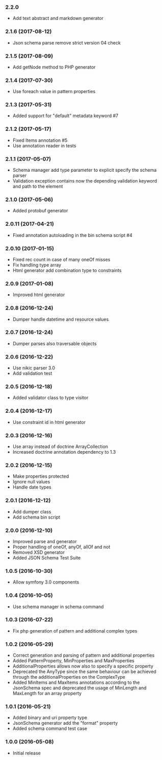 
### 2.2.0

* Add text abstract and markdown generator

### 2.1.6 (2017-08-12)

* Json schema parse remove strict version 04 check

### 2.1.5 (2017-08-09)

* Add getNode method to PHP generator

### 2.1.4 (2017-07-30)

* Use foreach value in pattern properties

### 2.1.3 (2017-05-31)

* Added support for "default" metadata keyword #7

### 2.1.2 (2017-05-17)

* Fixed Items annotation #5
* Use annotation reader in tests

### 2.1.1 (2017-05-07)

* Schema manager add type parameter to explicit specify the schema parser 
* Validation exception contains now the depending validation keyword and path to
  the element

### 2.1.0 (2017-05-06)

* Added protobuf generator

### 2.0.11 (2017-04-21)

* Fixed annotation autoloading in the bin schema script #4

### 2.0.10 (2017-01-15)

* Fixed rec count in case of many oneOf misses
* Fix handling type array
* Html generator add combination type to constraints

### 2.0.9 (2017-01-08)

* Improved html generator

### 2.0.8 (2016-12-24)

* Dumper handle datetime and resource values

### 2.0.7 (2016-12-24)

* Dumper parses also traversable objects

### 2.0.6 (2016-12-22)

* Use nikic parser 3.0
* Add validation test

### 2.0.5 (2016-12-18)

* Added validator class to type visitor

### 2.0.4 (2016-12-17)

* Use constraint id in html generator

### 2.0.3 (2016-12-16)

* Use array instead of doctrine ArrayCollection
* Increased doctrine annotation dependency to 1.3

### 2.0.2 (2016-12-15)

* Make properties protected
* Ignore null values
* Handle date types

### 2.0.1 (2016-12-12)

* Add dumper class
* Add schema bin script

### 2.0.0 (2016-12-10)

* Improved parse and generator
* Proper handling of oneOf, anyOf, allOf and not
* Removed XSD generator
* Added JSON Schema Test Suite

### 1.0.5 (2016-10-30)

* Allow symfony 3.0 components

### 1.0.4 (2016-10-05)

* Use schema manager in schema command

### 1.0.3 (2016-07-22)

* Fix php generation of pattern and additional complex types

### 1.0.2 (2016-05-29)

* Correct generation and parsing of pattern and additional properties
* Added PatternProperty, MinProperties and MaxProperties
* AdditionalProperties allows now also to specify a specific property
* Deprecated the AnyType since the same behaviour can be achieved through the
  additionalProperties on the ComplexType
* Added MinItems and MaxItems annotations according to the JsonSchema spec and
  deprecated the usage of MinLength and MaxLength for an array property

### 1.0.1 (2016-05-21)

* Added binary and uri property type
* JsonSchema generator add the "format" property
* Added schema command test case

### 1.0.0 (2016-05-08)

* Initial release
